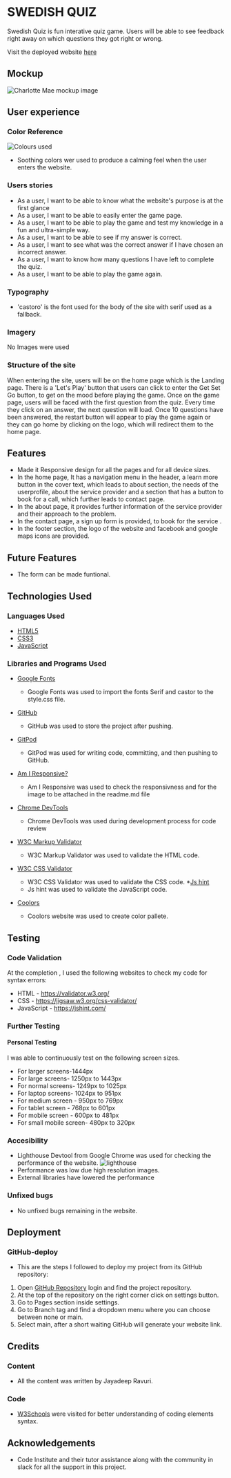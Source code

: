 # SWEDISH QUIZ

Swedish Quiz is fun interative quiz game. Users will be able to see feedback right away on which questions they got right or wrong.

Visit the deployed website [here](https://jayadeepravuri.github.io/project-one/)

## Mockup
![Charlotte Mae mockup image](https://github.com/jayadeepravuri/project2/blob/main/images/mockup.JPG)

## User experience

### Color Reference


![Colours used](https://github.com/jayadeepravuri/project2/blob/a32d49a483f9d88e5860dcd08179890de8983bcf/images/sweden.png)

* Soothing colors wer used to produce a calming feel when the user enters the website.

### Users stories

* As a user, I want to be able to know what the website's purpose is at the first glance
* As a user, I want to be able to easily enter the game page.
* As a user, I want to be able to play the game and test my knowledge in a fun and ultra-simple way.
* As a user, I want to be able to see if my answer is correct.
* As a user, I want to see what was the correct answer if I have chosen an incorrect answer.
* As a user, I want to know how many questions I have left to complete the quiz.
* As a user, I want to be able to play the game again.

### Typography

* 'castoro' is the font used for the body of the site with serif used as a fallback.

### Imagery

No Images were used 

### Structure of the site
When entering the site, users will be on the home page which is the Landing page. There is a 'Let's Play' button that users can click to enter the Get Set Go button, to get on the mood before playing the game. Once on the game page, users will be faced with the first question from the quiz. Every time they click on an answer, the next question will load. Once 10 questions have been answered, the restart button will appear to play the game again or they can go home by clicking on the logo, which will redirect them to the home page.



## Features

* Made it Responsive design for all the pages and for all device sizes.
* In the home page, It has a navigation menu in the header, a learn more button in the cover text, which leads to about section, the needs of the userprofile, about the service provider and a section that has a button to book for a call, which further leads to contact page.
* In the about page, it provides further information of the service provider and their approach to the problem.
* In the contact page, a sign up form is provided, to book for the service .
* In the footer section, the logo of the website and facebook and google maps icons are provided.

## Future Features
* The form can be made funtional.

## Technologies Used

### Languages Used

* [HTML5](https://en.wikipedia.org/wiki/HTML5)
* [CSS3](https://en.wikipedia.org/wiki/CSS)
* [JavaScript](https://en.wikipedia.org/wiki/Javascript)

### Libraries and Programs Used

* [Google Fonts](https://fonts.google.com/)
    - Google Fonts was used to import the fonts Serif and castor to the style.css file.





* [GitHub](https://github.com/)
     - GitHub was used to store the project after pushing.

* [GitPod](https://gitpod.io/)
     - GitPod was used for writing code, committing, and then pushing to GitHub.

* [Am I Responsive?](http://ami.responsivedesign.is/#)
    - Am I Responsive was used to check the responsivness and for the image to be attached in the readme.md file

* [Chrome DevTools](https://developer.chrome.com/docs/devtools/)
    - Chrome DevTools was used during development process for code review 

* [W3C Markup Validator](https://validator.w3.org/)
    - W3C Markup Validator was used to validate the HTML code.

* [W3C CSS Validator](https://jigsaw.w3.org/css-validator/)
    - W3C CSS Validator was used to validate the CSS code.
*[Js hint](https://jshint.com/)
    - Js hint was used to validate the JavaScript code.
* [Coolors](https://coolors.co/)
    - Coolors website was used to create color pallete.



## Testing
### Code Validation

At the completion , I used the following websites to check my code for syntax errors:
*  HTML - https://validator.w3.org/
*  CSS - https://jigsaw.w3.org/css-validator/
* JavaScript - https://jshint.com/

### Further Testing
#### Personal Testing
 I was able to continuously test on the following screen sizes.
* For larger screens-1444px
* For large screens- 1250px to 1443px
* For normal screens- 1249px to 1025px
* For laptop screens- 1024px to 951px
* For medium screen - 950px to 769px
* For tablet screen - 768px to 601px
* For mobile screen - 600px to 481px
* For small mobile screen- 480px to 320px

### Accesibility

* Lighthouse Devtool from Google Chrome was used for checking the performance of the website.
 ![lighthouse](https://github.com/jayadeepravuri/project2/blob/main/images/lighthouse.JPG)
* Performance was low due high resolution images.
* External libraries have lowered the performance

 


    
### Unfixed bugs

* No unfixed bugs remaining in the website.


## Deployment

### GitHub-deploy

* This are the steps I followed to deploy my project from its GitHub repository:

1. Open [GitHub Repository](https://github.com/) login and find the project repository.
2. At the top of the repository on the right corner click on settings button.
3. Go to Pages section inside settings.
4. Go to Branch tag and find a dropdown menu where you can choose between none or main.
5. Select main, after a short waiting GitHub will generate your website link.


## Credits

### Content

* All the content was written by Jayadeep Ravuri.



### Code

* [W3Schools](https://www.w3schools.com/) were visited for better understanding of coding elements syntax.


## Acknowledgements

* Code Institute and their tutor assistance along with the community in slack for 
all the support in this project.
